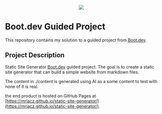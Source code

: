 <p align="center">
    <a href="https://www.boot.dev?bannerlord=jacz">
        <img src="https://github.com/bootdotdev/bootdev/assets/4583705/7a1184f1-bb43-45fa-a363-f18f8309056f" />
    </a>
</p>

# Boot.dev Guided Project

This repository contains my solution to a guided project from [Boot.dev](https://www.boot.dev?bannerlord=jacz).

## Project Description

Static Site Generator [Boot.dev](https://www.boot.dev?bannerlord=jacz) guided project. The goal is to create a static site generator that can build a simple website from markdown files.

The content in ./content is generated using AI as a some content to test with none of it is real.

the end product is hosted on GitHub Pages at [https://mrjacz.github.io/static-site-generator/](https://mrjacz.github.io/static-site-generator/).

